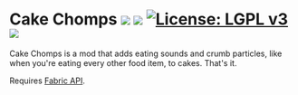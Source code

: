 # Cake Chomps [![](http://cf.way2muchnoise.eu/versions/cake-chomps-fabric.svg)](https://www.curseforge.com/minecraft/mc-mods/cake-chomps-fabric) [![](http://cf.way2muchnoise.eu/short_cake-chomps-fabric_downloads.svg)](https://www.curseforge.com/minecraft/mc-mods/cake-chomps-fabric/files) [![License: LGPL v3](https://img.shields.io/badge/License-LGPL%20v3-blue.svg?&style=flat-square)](https://www.gnu.org/licenses/lgpl-3.0) [![](https://img.shields.io/discord/500852157503766538.svg?color=green&label=Discord&style=flat-square)](https://discord.gg/JWgrdwt)

Cake Chomps is a mod that adds eating sounds and crumb particles, like when you're eating every other food item, to cakes. That's it.

Requires [Fabric API](https://www.curseforge.com/minecraft/mc-mods/fabric-api).